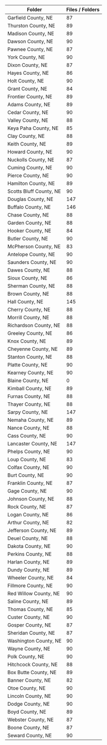 | Folder                  |   Files / Folders |
|-------------------------|-------------------|
| Garfield County, NE     |                87 |
| Thurston County, NE     |                89 |
| Madison County, NE      |                89 |
| Dawson County, NE       |                90 |
| Pawnee County, NE       |                87 |
| York County, NE         |                90 |
| Dixon County, NE        |                87 |
| Hayes County, NE        |                86 |
| Holt County, NE         |                90 |
| Grant County, NE        |                84 |
| Frontier County, NE     |                89 |
| Adams County, NE        |                89 |
| Cedar County, NE        |                90 |
| Valley County, NE       |                88 |
| Keya Paha County, NE    |                85 |
| Clay County, NE         |                88 |
| Keith County, NE        |                89 |
| Howard County, NE       |                90 |
| Nuckolls County, NE     |                87 |
| Cuming County, NE       |                90 |
| Pierce County, NE       |                90 |
| Hamilton County, NE     |                89 |
| Scotts Bluff County, NE |                90 |
| Douglas County, NE      |               147 |
| Buffalo County, NE      |               146 |
| Chase County, NE        |                88 |
| Garden County, NE       |                88 |
| Hooker County, NE       |                84 |
| Butler County, NE       |                90 |
| McPherson County, NE    |                83 |
| Antelope County, NE     |                90 |
| Saunders County, NE     |                90 |
| Dawes County, NE        |                88 |
| Sioux County, NE        |                86 |
| Sherman County, NE      |                88 |
| Brown County, NE        |                88 |
| Hall County, NE         |               145 |
| Cherry County, NE       |                88 |
| Morrill County, NE      |                88 |
| Richardson County, NE   |                88 |
| Greeley County, NE      |                86 |
| Knox County, NE         |                89 |
| Cheyenne County, NE     |                89 |
| Stanton County, NE      |                88 |
| Platte County, NE       |                90 |
| Kearney County, NE      |                90 |
| Blaine County, NE       |                 0 |
| Kimball County, NE      |                89 |
| Furnas County, NE       |                88 |
| Thayer County, NE       |                88 |
| Sarpy County, NE        |               147 |
| Nemaha County, NE       |                89 |
| Nance County, NE        |                88 |
| Cass County, NE         |                90 |
| Lancaster County, NE    |               147 |
| Phelps County, NE       |                90 |
| Loup County, NE         |                83 |
| Colfax County, NE       |                90 |
| Burt County, NE         |                90 |
| Franklin County, NE     |                87 |
| Gage County, NE         |                90 |
| Johnson County, NE      |                88 |
| Rock County, NE         |                87 |
| Logan County, NE        |                86 |
| Arthur County, NE       |                82 |
| Jefferson County, NE    |                89 |
| Deuel County, NE        |                88 |
| Dakota County, NE       |                90 |
| Perkins County, NE      |                88 |
| Harlan County, NE       |                89 |
| Dundy County, NE        |                89 |
| Wheeler County, NE      |                84 |
| Fillmore County, NE     |                90 |
| Red Willow County, NE   |                90 |
| Saline County, NE       |                89 |
| Thomas County, NE       |                85 |
| Custer County, NE       |                90 |
| Gosper County, NE       |                87 |
| Sheridan County, NE     |                87 |
| Washington County, NE   |                90 |
| Wayne County, NE        |                90 |
| Polk County, NE         |                90 |
| Hitchcock County, NE    |                88 |
| Box Butte County, NE    |                89 |
| Banner County, NE       |                82 |
| Otoe County, NE         |                90 |
| Lincoln County, NE      |                90 |
| Dodge County, NE        |                90 |
| Boyd County, NE         |                89 |
| Webster County, NE      |                87 |
| Boone County, NE        |                87 |
| Seward County, NE       |                90 |